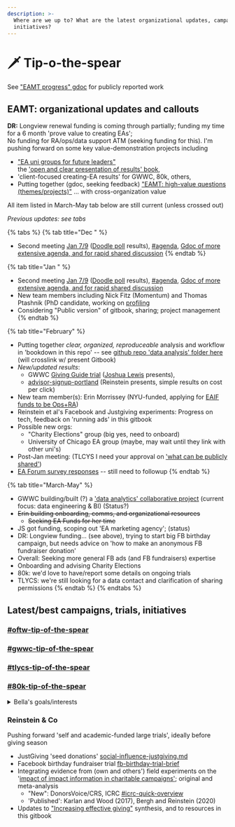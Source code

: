 ```yaml
---
description: >-
  Where are we up to? What are the latest organizational updates, campaigns, and
  initiatives?
---
```


# 🗡 Tip-o-the-spear

See  ["EAMT progress" gdoc](https://docs.google.com/document/d/1buIcG21ChtWiDvAdV8Rp6Z8izofmAXOsy5PaomFsHZw/edit?usp=sharing) for publicly reported work

## EAMT: organizational updates and callouts

**DR:** Longview renewal funding is coming through partially; funding my time for a 6 month 'prove value to creating EAs'; \
No funding for RA/ops/data support ATM (seeking funding for this).  I'm pushing forward on some key value-demonstration projects including

* ["EA uni groups for future leaders"](contexts-and-environments-for-testing/ea-university-groups-for-future-leaders-ftx/) \
  the ['open and clear presentation of results' book](https://daaronr.github.io/eamt\_data\_analysis/index.html), &#x20;
* 'client-focused creating-EA results' for GWWC, 80k, others,  &#x20;
* Putting together (gdoc, seeking feedback) ["EAMT: high-value questions (themes/projects)"](https://docs.google.com/document/d/1Jyn\_6aFt7z1kDo-6sHm9o\_ccPgEvig1b6c8OqPRH2eI/edit#heading=h.gjcw9rquq2um) ... with cross-organization value

All item listed in March-May tab below are still current (unless crossed out)



_Previous updates: see tabs_

{% tabs %}
{% tab title="Dec " %}
* Second meeting [Jan 7/9](tip-o-the-spear.md#planned-meeting-s-for-early-january) ([Doodle poll](https://doodle.com/poll/zbkiiikfia99bbtc) results), [#agenda](tip-o-the-spear.md#agenda "mention"), [Gdoc of more extensive agenda, and for rapid shared discussion](https://docs.google.com/document/d/1WCvQq7HEHDzJ\_DcvejzM9Y67hFr9UHYaBXVY260Dlj4/edit#)
{% endtab %}

{% tab title="Jan " %}
* Second meeting [Jan 7/9](tip-o-the-spear.md#planned-meeting-s-for-early-january) ([Doodle poll](https://doodle.com/poll/zbkiiikfia99bbtc) results), [#agenda](tip-o-the-spear.md#agenda "mention"), [Gdoc of more extensive agenda, and for rapid shared discussion](https://docs.google.com/document/d/1WCvQq7HEHDzJ\_DcvejzM9Y67hFr9UHYaBXVY260Dlj4/edit#)
* New team members including Nick Fitz (Momentum) and Thomas Ptashnik (PhD candidate, working on [profiling](profiling-project/profiling/ "mention")
* Considering "Public version" of gitbook, sharing; project management
{% endtab %}

{% tab title="February" %}
* Putting together _clear, organized, reproduceable_ analysis and workflow in 'bookdown in this repo' -- see [github repo 'data analysis' folder here](https://github.com/daaronr/effective\_giving\_market\_testing/tree/main/data\_analysis) (will crosslink w/ present Gitbook)
* _New/updated results_:
  * GWWC [Giving Guide trial](contexts-and-environments-for-testing/gwwc/giving-guides-+/) ([Joshua Lewis](https://app.gitbook.com/u/S0eUK2viBvheJQEdiOEkuksOpOu2 "mention") presents),
  * [advisor-signup-portland](contexts-and-environments-for-testing/tlycs/advisor-signup-portland/ "mention") (Reinstein presents, simple results on cost per click)
* New team member(s): Erin Morrissey (NYU-funded, applying for [EAIF funds to be Ops+RA](https://docs.google.com/document/d/1aLiwVnV724ggnS6zSCRixb7stVGOcCosdqdYo0BojL4/edit))
* Reinstein et al's Facebook and Justgiving experiments: Progress on tech, feedback on 'running ads' in this gitbook
* Possible new orgs:
  * "Charity Elections" group (big yes, need to onboard)
  * University of Chicago EA group (maybe, may wait until they link with other uni's)
* Post-Jan meeting: (TLCYS I need your approval on ['what can be publicly shared'](https://docs.google.com/document/d/1WCvQq7HEHDzJ\_DcvejzM9Y67hFr9UHYaBXVY260Dlj4/edit#heading=h.cg90o34wlpye))
* [EA Forum survey responses](https://airtable.com/shrzLOHLVfB2hW7TV) -- still need to followup
{% endtab %}

{% tab title="March-May" %}
* GWWC building/built (?) a ['data analytics' collaborative project](https://www.notion.so/15011d6c7e86496994946e4ea64e4a44?v=1ddb3ea8f788458d95e062dfde1aa99e) (current focus: data engineering & BI) (Status?)
* ~~Erin building onboarding, comms, and organizational resources~~
  * ~~Seeking EA Funds for her time~~
* JS got funding, scoping out 'EA marketing agency'; (status)
* DR: Longview funding... (see above), trying to start big FB birthday campaign, but needs advice on 'how to make an anonymous FB fundraiser donation'
* Overall: Seeking more general FB ads (and FB fundraisers) expertise
* Onboarding and advising Charity Elections
* 80k: we'd love to have/report some details on ongoing trials
* TLYCS: we're still looking for a data contact and clarification of sharing permissions
{% endtab %}
{% endtabs %}

## Latest/best campaigns, trials, initiatives

### [#oftw-tip-of-the-spear](contexts-and-environments-for-testing/one-for-the-world/#oftw-tip-of-the-spear "mention")

### [#gwwc-tip-of-the-spear](contexts-and-environments-for-testing/gwwc/#gwwc-tip-of-the-spear "mention")

### [#tlycs-tip-of-the-spear](contexts-and-environments-for-testing/tlycs/#tlycs-tip-of-the-spear "mention")

### [#80k-tip-of-the-spear](contexts-and-environments-for-testing/80000-hours/#80k-tip-of-the-spear "mention")

<details>

<summary>Bella's goals/interests</summary>

* optimize WoM channels, referral campaign

<!---->

* sponsorships (sponsor a podcast, youtube)
* 80k and Tim Ferris (a bit confounded with different CtA) ..

</details>

### Reinstein & Co

Pushing forward 'self and academic-funded large trials', ideally before giving season

* JustGiving 'seed donations' [social-influence-justgiving.md](contexts-and-environments-for-testing/charities-fundraisers-and-impact-information/social-influence-justgiving.md "mention")
* Facebook birthday fundraiser trial [fb-birthday-trial-brief](contexts-and-environments-for-testing/fb-birthday-trial-brief/ "mention")
* Integrating evidence from (own and others') field experiments on the '[impact of impact information in charitable campaigns'](https://daaronr.github.io/dualprocess/index.html); original and meta-analysis
  * "New": DonorsVoice/CRS, ICRC [#icrc-quick-overview](contexts-and-environments-for-testing/charities-fundraisers-and-impact-information/icrc-quick-overview-+.md#icrc-quick-overview "mention")
  * 'Published': Karlan and Wood (2017), Bergh and Reinstein (2020)
* Updates to ["Increasing effective giving"](https://daaronr.github.io/ea\_giving\_barriers/index.html) synthesis, and to resources in this gitbook
